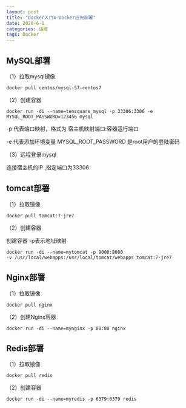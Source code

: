 ```yaml
---
layout: post
title: "Docker入门4—Docker应用部署"
date: 2020-6-1
categories: 运维
tags: Docker 
--- 
```


## MySQL部署
（1）拉取mysql镜像
```
docker pull centos/mysql-57-centos7
```
（2）创建容器
```
docker run -di --name=tensquare_mysql -p 33306:3306 -e MYSQL_ROOT_PASSWORD=123456 mysql
```
-p 代表端口映射，格式为 宿主机映射端口:容器运行端口

-e 代表添加环境变量 MYSQL_ROOT_PASSWORD 是root用户的登陆密码

（3）远程登录mysql

连接宿主机的IP ,指定端口为33306

## tomcat部署
（1）拉取镜像
```
docker pull tomcat:7-jre7
```
（2）创建容器

创建容器 -p表示地址映射
```
docker run -di --name=mytomcat -p 9000:8080 
-v /usr/local/webapps:/usr/local/tomcat/webapps tomcat:7-jre7
```
## Nginx部署
（1）拉取镜像
```
docker pull nginx
```
（2）创建Nginx容器
```
docker run -di --name=mynginx -p 80:80 nginx
```
## Redis部署
（1）拉取镜像
```
docker pull redis
```
（2）创建容器
```
docker run -di --name=myredis -p 6379:6379 redis
```
